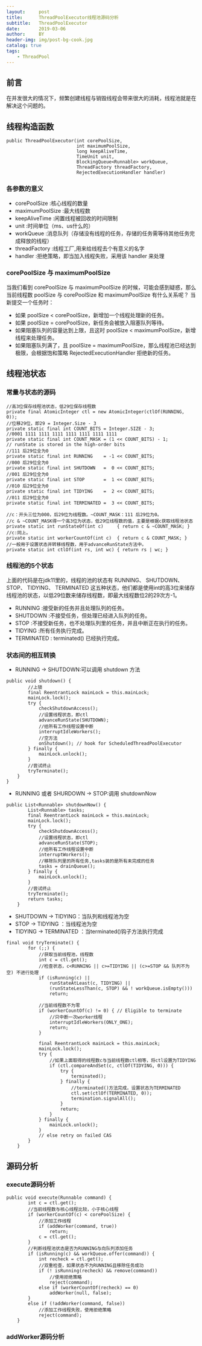 ```yaml
---
layout:     post
title:      ThreadPoolExecutor线程池源码分析
subtitle:   ThreadPoolExecutor
date:       2019-03-06
author:     BY
header-img: img/post-bg-cook.jpg
catalog: true
tags:
    - ThreadPool
---
```


## 前言

在并发很大的情况下，频繁创建线程与销毁线程会带来很大的消耗，线程池就是在解决这个问题的。


## 线程构造函数
```
public ThreadPoolExecutor(int corePoolSize,
                          int maximumPoolSize,
                          long keepAliveTime,
                          TimeUnit unit,
                          BlockingQueue<Runnable> workQueue,
                          ThreadFactory threadFactory,
                          RejectedExecutionHandler handler)
``` 
### 各参数的意义
- corePoolSize :核心线程的数量
- maximumPoolSize :最大线程数
- keepAliveTime :闲置线程被回收的时间限制 
- unit :时间单位（ms、us什么的）
- workQueue :消息队列（存储没有线程的任务，存储的任务需等待其他任务完成释放的线程）
- threadFactory :线程工厂,用来给线程去个有意义的名字
- handler :拒绝策略，即当加入线程失败，采用该 handler 来处理

### corePoolSize 与 maximumPoolSize 
当我们看到 corePoolSize 与 maximumPoolSize 的时候，可能会感到疑惑，那么当前线程数 poolSize 与
corePoolSize 和 maximumPoolSize 有什么关系呢？
当新提交一个任务时：
- 如果 poolSize < corePoolSize，新增加一个线程处理新的任务。
- 如果 poolSize = corePoolSize，新任务会被放入阻塞队列等待。
- 如果阻塞队列的容量达到上限，且这时 poolSize < maximumPoolSize，新增线程来处理任务。
- 如果阻塞队列满了，且 poolSize = maximumPoolSize，那么线程池已经达到极限，会根据饱和策略 RejectedExecutionHandler 拒绝新的任务。


## 线程池状态
### 常量与状态的源码
```
//高3位保存线程池状态，低29位保存线程数
private final AtomicInteger ctl = new AtomicInteger(ctlOf(RUNNING, 0));
//位移29位，即29 = Integer.Size - 3
private static final int COUNT_BITS = Integer.SIZE - 3;
//0001 1111 1111 1111 1111 1111 1111 1111
private static final int COUNT_MASK = (1 << COUNT_BITS) - 1;
// runState is stored in the high-order bits
//111 后29位全为0
private static final int RUNNING    = -1 << COUNT_BITS;
//000 后29位全为0
private static final int SHUTDOWN   =  0 << COUNT_BITS;
//001 后29位全为0
private static final int STOP       =  1 << COUNT_BITS;
//010 后29位全为0
private static final int TIDYING    =  2 << COUNT_BITS;
//011 后29位全为0
private static final int TERMINATED =  3 << COUNT_BITS;

//c：开头三位为000，后29位为线程数。~COUNT_MASK：111 后29位为0。
//c & ~COUNT_MASK得一个高3位为状态，低29位线程数的值，主要是根据c获取线程池状态
private static int runStateOf(int c)     { return c & ~COUNT_MASK; }
//c:同上。
private static int workerCountOf(int c)  { return c & COUNT_MASK; }
//一般用于设置状态并转移线程数，用于advanceRunState方法中。
private static int ctlOf(int rs, int wc) { return rs | wc; }
```
### 线程池的5个状态
上面的代码是在jdk11里的，线程的池的状态有 RUNNING、 SHUTDOWN、 STOP、 TIDYING、 TERMINATED
这五种状态，他们都是使用int的高3位来储存线程池的状态，以低29位数来储存线程数，即最大线程数位2的29次方-1。

- RUNNING :接受新的任务并且处理队列的任务。
- SHUTDOWN :不接受任务，但处理已经进入队列的任务。
- STOP :不接受新任务，也不处理队列里的任务，并且中断正在执行的任务。
- TIDYING :所有任务执行完成。
- TERMINATED : terminated() 已经执行完成。 

### 状态间的相互转换
- RUNNING -> SHUTDOWN:可以调用 shutdown 方法
```
public void shutdown() {
        //上锁
        final ReentrantLock mainLock = this.mainLock;
        mainLock.lock();
        try {
            checkShutdownAccess();
            //设置线程状态，即ctl
            advanceRunState(SHUTDOWN);
            //给所有工作线程设置中断
            interruptIdleWorkers();
            //空方法
            onShutdown(); // hook for ScheduledThreadPoolExecutor
        } finally {
            mainLock.unlock();
        }
        //尝试终止
        tryTerminate();
    }
}
```
- RUNNING 或者 SHURDOWN -> STOP:调用 shutdownNow
```
public List<Runnable> shutdownNow() {
        List<Runnable> tasks;
        final ReentrantLock mainLock = this.mainLock;
        mainLock.lock();
        try {
            checkShutdownAccess();
            //设置线程状态，即ctl
            advanceRunState(STOP);
            //给所有工作线程设置中断
            interruptWorkers();
            //移除队列里的所有任务,tasks装的是所有未完成的任务
            tasks = drainQueue();
        } finally {
            mainLock.unlock();
        }
        //尝试终止
        tryTerminate();
        return tasks;
    }

```
- SHUTDOWN -> TIDYING：当队列和线程池为空 
- STOP -> TIDYING ：当线程池为空 
- TIDYING -> TERMINATED ：当terminated()钩子方法执行完成 
```
final void tryTerminate() {
        for (;;) {
            //获取当前线程池，线程数
            int c = ctl.get();
            //检查状态，c<RUNNING || c>=TIDYING || (c>=STOP && 队列不为空) 不进行处理
            if (isRunning(c) ||
                runStateAtLeast(c, TIDYING) ||
                (runStateLessThan(c, STOP) && ! workQueue.isEmpty()))
                return;
              
            //当前线程数不为零
            if (workerCountOf(c) != 0) { // Eligible to terminate
                //只中断一次worker线程
                interruptIdleWorkers(ONLY_ONE);
                return;
            }

            final ReentrantLock mainLock = this.mainLock;
            mainLock.lock();
            try {
                //如果上面取得的线程数c与当前线程数ctl相等，将ctl设置为TIDYING
                if (ctl.compareAndSet(c, ctlOf(TIDYING, 0))) {
                    try {
                        terminated();
                    } finally {
                        //terminated()方法完成，设置状态为TERMINATED
                        ctl.set(ctlOf(TERMINATED, 0));
                        termination.signalAll();
                    }
                    return;
                }
            } finally {
                mainLock.unlock();
            }
            // else retry on failed CAS
        }
    }
```

## 源码分析
### execute源码分析
```
public void execute(Runnable command) {
        int c = ctl.get();
        //当前线程数与核心线程比较，小于核心线程
        if (workerCountOf(c) < corePoolSize) {
            //添加工作线程    
            if (addWorker(command, true))
                return;
            c = ctl.get();
        }
        //判断线程池状态是否为RUNNING与向队列添加任务
        if (isRunning(c) && workQueue.offer(command)) {
            int recheck = ctl.get();
            //双重检查，如果状态不为RUNNING且移除任务成功
            if (! isRunning(recheck) && remove(command))
                //使用拒绝策略
                reject(command);
            else if (workerCountOf(recheck) == 0)
                addWorker(null, false);
        }
        else if (!addWorker(command, false))
            //添加工作线程失败，使用拒绝策略
            reject(command);
    }
```
### addWorker源码分析









                          
                          
                          
                    
